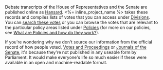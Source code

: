 Debate transcripts of the House of Representatives and the Senate are published online as [Hansard](http://www.openaustralia.org/hansard/). <%= inline_project_name %> takes these records and compiles lists of votes that you can access under [Divisions](/divisions). You can [search these votes](/search) or you can browse the votes that are relevant to the particular policy areas listed under [Policies](/policies) (for more on our policies, see [What are Policies and how do they work?](#policies)).

If you're wondering why we don't source our information from the official record of how people voted, [Votes and Proceedings](http://www.aph.gov.au/Parliamentary_Business/Chamber_documents/HoR/Votes_and_Proceedings) or [Journals of the Senate](http://www.aph.gov.au/Parliamentary_Business/Chamber_documents/Senate_chamber_documents/Journals_of_the_Senate), it's because they're not published in any useable form by Parliament. It would make everyone's life so much easier if these were available in an open and machine-readable format.
